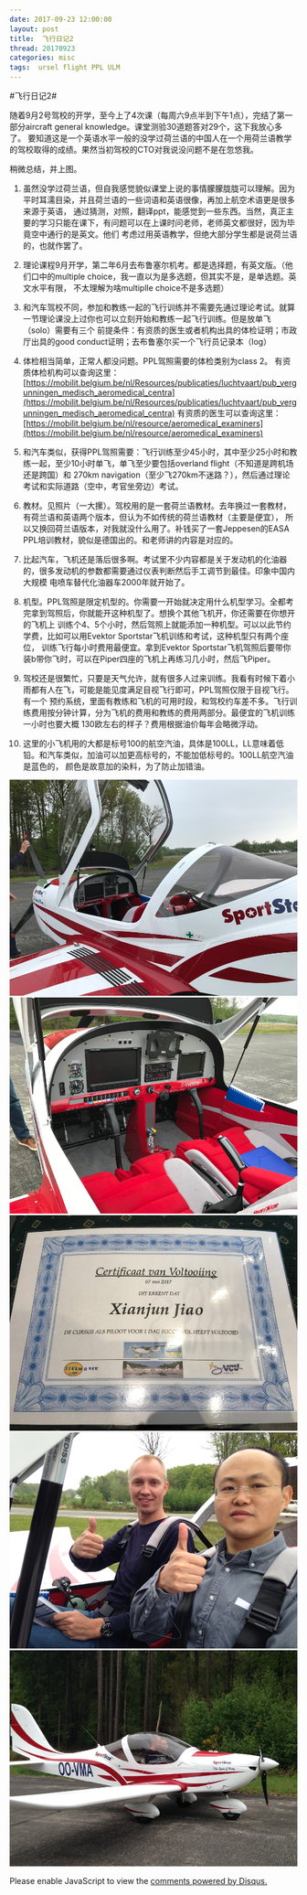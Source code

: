 ```yaml
---
date: 2017-09-23 12:00:00
layout: post
title: 	飞行日记2
thread: 20170923
categories: misc
tags:  ursel flight PPL ULM
---
```


#飞行日记2#  
  
随着9月2号驾校的开学，至今上了4次课（每周六9点半到下午1点），完结了第一部分aircraft general knowledge。课堂测验30道题答对29个，这下我放心多了。
要知道这是一个英语水平一般的没学过荷兰语的中国人在一个用荷兰语教学的驾校取得的成绩。果然当初驾校的CTO对我说没问题不是在忽悠我。

稍微总结，并上图。

1. 虽然没学过荷兰语，但自我感觉貌似课堂上说的事情朦朦胧胧可以理解。因为平时耳濡目染，并且荷兰语的一些词语和英语很像，再加上航空术语更是很多来源于英语，
通过猜测，对照，翻译ppt，能感觉到一些东西。当然，真正主要的学习只能在课下，有问题可以在上课时问老师，老师英文都很好，因为毕竟空中通行的是英文。他们
考虑过用英语教学，但绝大部分学生都是说荷兰语的，也就作罢了。

2. 理论课程9月开学，第二年6月去布鲁塞尔机考。都是选择题，有英文版。（他们口中的multiple choice，我一直以为是多选题，但其实不是，是单选题。英文水平有限，
不太理解为啥multiplle choice不是多选题）

3. 和汽车驾校不同，参加和教练一起的飞行训练并不需要先通过理论考试。就算一节理论课没上过你也可以立刻开始和教练一起飞行训练。但是放单飞（solo）需要有三个
前提条件：有资质的医生或者机构出具的体检证明；市政厅出具的good conduct证明；去布鲁塞尔买一个飞行员记录本（log）

4. 体检相当简单，正常人都没问题。PPL驾照需要的体检类别为class 2。
有资质体检机构可以查询这里：[https://mobilit.belgium.be/nl/Resources/publicaties/luchtvaart/pub_vergunningen_medisch_aeromedical_centra](https://mobilit.belgium.be/nl/Resources/publicaties/luchtvaart/pub_vergunningen_medisch_aeromedical_centra) 
有资质的医生可以查询这里：[https://mobilit.belgium.be/nl/resource/aeromedical_examiners](https://mobilit.belgium.be/nl/resource/aeromedical_examiners)

5. 和汽车类似，获得PPL驾照需要：飞行训练至少45小时，其中至少25小时和教练一起，至少10小时单飞，单飞至少要包括overland flight（不知道是跨机场还是跨国）和
270km navigation（至少飞270km不迷路？），然后通过理论考试和实际道路（空中，考官坐旁边）考试。

6. 教材。见照片（一大摞）。驾校用的是一套荷兰语教材。去年换过一套教材，有荷兰语和英语两个版本，但认为不如传统的荷兰语教材（主要是便宜），
所以又换回荷兰语版本，对我就没什么用了。补钱买了一套Jeppesen的EASA PPL培训教材，貌似是德国出的。和老师讲的内容是对应的。

7. 比起汽车，飞机还是落后很多啊。考试里不少内容都是关于发动机的化油器的，很多发动机的参数都需要通过仪表判断然后手工调节到最佳。印象中国内大规模
电喷车替代化油器车2000年就开始了。

8. 机型。PPL驾照是限定机型的。你需要一开始就决定用什么机型学习。全都考完拿到驾照后，你就能开这种机型了。想换个其他飞机开，你还需要在你想开的飞机上
训练个4、5个小时，然后驾照上就能添加一种机型。可以以此节约学费，比如可以用Evektor Sportstar飞机训练和考试，这种机型只有两个座位，
训练飞行每小时费用最便宜。拿到Evektor Sportstar飞机驾照后要带你装b带你飞时，可以在Piper四座的飞机上再练习几小时，然后飞Piper。

9. 驾校还是很繁忙，只要是天气允许，就有很多人过来训练。我看有时候下着小雨都有人在飞，可能是能见度满足目视飞行即可，PPL驾照仅限于目视飞行。有一个
预约系统，里面有教练和飞机的可用时段，和驾校约车差不多。飞行训练费用按分钟计算，分为飞机的费用和教练的费用两部分。最便宜的飞机训练一小时也要大概
130欧左右的样子？费用根据油价每年会略微浮动。

10. 这里的小飞机用的大都是标号100的航空汽油，具体是100LL，LL意味着低铅。和汽车类似，加油可以加更高标号的，不能加低标号的。100LL航空汽油是蓝色的，
颜色是故意加的染料，为了防止加错油。

![](../media/IMG_0377.JPG)
![](../media/IMG_0378.JPG)
![](../media/IMG_0390.JPG)
![](../media/IMG_1362.JPG)
![](../media/IMG_1377.JPG)

<div id="disqus_thread"></div>
<script type="text/javascript">
    /* * * CONFIGURATION VARIABLES: EDIT BEFORE PASTING INTO YOUR WEBPAGE * * */
    var disqus_shortname = 'jiaoxianjun'; // required: replace example with your forum shortname

    /* * * DON'T EDIT BELOW THIS LINE * * */
    (function() {
        var dsq = document.createElement('script'); dsq.type = 'text/javascript'; dsq.async = true;
        dsq.src = '//' + disqus_shortname + '.disqus.com/embed.js';
        (document.getElementsByTagName('head')[0] || document.getElementsByTagName('body')[0]).appendChild(dsq);
    })();
</script>
<noscript>Please enable JavaScript to view the <a href="http://disqus.com/?ref_noscript">comments powered by Disqus.</a></noscript>


<script>
  (function(i,s,o,g,r,a,m){i['GoogleAnalyticsObject']=r;i[r]=i[r]||function(){
  (i[r].q=i[r].q||[]).push(arguments)},i[r].l=1*new Date();a=s.createElement(o),
  m=s.getElementsByTagName(o)[0];a.async=1;a.src=g;m.parentNode.insertBefore(a,m)
  })(window,document,'script','//www.google-analytics.com/analytics.js','ga');

  ga('create', 'UA-56112029-1', 'auto');
  ga('send', 'pageview');

</script>
